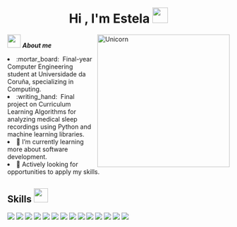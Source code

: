 <h1 align="center"><b>Hi , I'm Estela </b><img src="https://media.giphy.com/media/hvRJCLFzcasrR4ia7z/giphy.gif" width="35"></h1>

<img align="right" width=300px alt="Unicorn" src="https://c.tenor.com/GN73MKBawZYAAAAi/busy-cute.gif" />

<img src="https://media.giphy.com/media/ObNTw8Uzwy6KQ/giphy.gif" width="30px">&nbsp;***About me***


<li>:mortar_board: &nbsp;Final-year Computer Engineering student at Universidade da Coruña, specializing in Computing.</li>
<li>:writing_hand: &nbsp;Final project on Curriculum Learning Algorithms for analyzing medical sleep recordings using Python and machine learning libraries.</li>
<li> 🌱 I’m currently learning more about software development.
<li>💬 Actively looking for opportunities to apply my skills.</li>


<h2> Skills <img src = "https://media2.giphy.com/media/QssGEmpkyEOhBCb7e1/giphy.gif?cid=ecf05e47a0n3gi1bfqntqmob8g9aid1oyj2wr3ds3mg700bl&rid=giphy.gif" width = 32px> </h2>
 <span> 
  <img src="https://img.shields.io/badge/HTML5-E34F26?style=for-the-badge&logo=html5&logoColor=white">
  <img src="https://img.shields.io/badge/CSS3-1572B6?style=for-the-badge&logo=css3&logoColor=white">
  <img src="https://img.shields.io/badge/Java-ED8B00?style=for-the-badge&logo=java&logoColor=white">
  <img src="https://img.shields.io/badge/C-00599C?style=for-the-badge&logo=c&logoColor=white">
  <img src="https://img.shields.io/badge/python-3670A0?style=for-the-badge&logo=python&logoColor=ffdd54">
  <img src ="https://img.shields.io/badge/OCaml-%23E98407.svg?style=for-the-badge&logo=ocaml&logoColor=white">
  <img src="https://img.shields.io/badge/android%20studio-346ac1?style=for-the-badge&logo=android%20studio&logoColor=white">
  <img src="https://img.shields.io/badge/CLion-black?style=for-the-badge&logo=clion&logoColor=white">
  <img src="https://img.shields.io/badge/Visual%20Studio%20Code-0078d7.svg?style=for-the-badge&logo=visual-studio-code&logoColor=white">
  <img src ="https://img.shields.io/badge/latex-%23008080.svg?style=for-the-badge&logo=latex&logoColor=white">
  <img src ="https://img.shields.io/badge/TensorFlow-%23FF6F00.svg?style=for-the-badge&logo=TensorFlow&logoColor=white">
  <img src ="https://img.shields.io/badge/scikit--learn-%23F7931E.svg?style=for-the-badge&logo=scikit-learn&logoColor=white">
  <img src ="https://img.shields.io/badge/pandas-%23150458.svg?style=for-the-badge&logo=pandas&logoColor=white">
  <img src ="https://img.shields.io/badge/numpy-%23013243.svg?style=for-the-badge&logo=numpy&logoColor=white">
</span>


